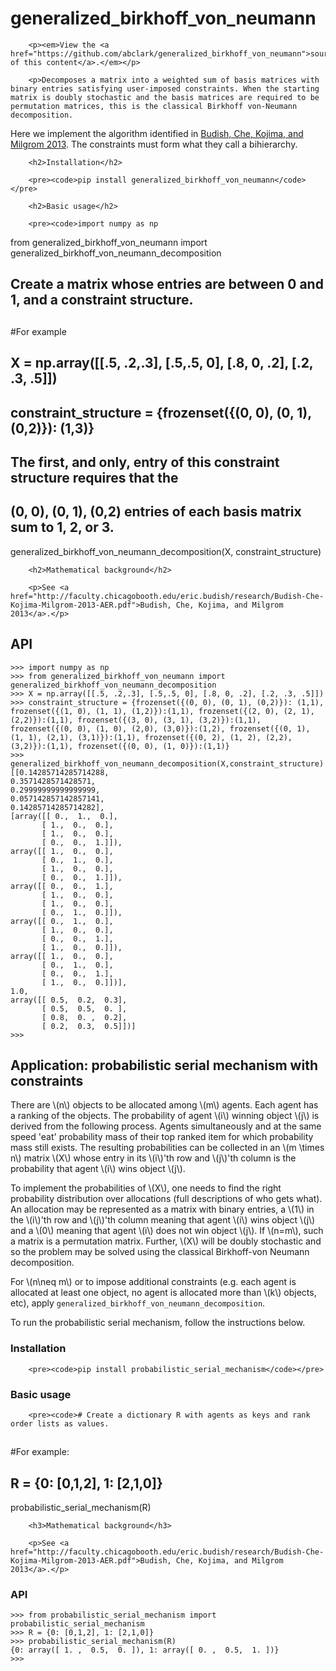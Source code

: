 # generalized_birkhoff_von_neumann
<section>


        <p><em>View the <a href="https://github.com/abclark/generalized_birkhoff_von_neumann">source of this content</a>.</em></p>

        <p>Decomposes a matrix into a weighted sum of basis matrices with binary entries satisfying user-imposed constraints. When the starting matrix is doubly stochastic and the basis matrices are required to be permutation matrices, this is the classical Birkhoff von-Neumann decomposition.
Here we implement the algorithm identified in <a href="http://faculty.chicagobooth.edu/eric.budish/research/Budish-Che-Kojima-Milgrom-2013-AER.pdf">Budish, Che, Kojima, and Milgrom 2013</a>. 
The constraints must form what they call a bihierarchy.</p>

        <h2>Installation</h2>
        
        <pre><code>pip install generalized_birkhoff_von_neumann</code></pre>
        
        <h2>Basic usage</h2>
        
        <pre><code>import numpy as np
from generalized_birkhoff_von_neumann import generalized_birkhoff_von_neumann_decomposition

# Create a matrix whose entries are between 0 and 1, and a constraint structure. 
#
#For example
#
# X = np.array([[.5, .2,.3], [.5,.5, 0], [.8, 0, .2], [.2, .3, .5]])
# 
# constraint_structure = {frozenset({(0, 0), (0, 1), (0,2)}): (1,3)}
#
# The first, and only, entry of this constraint structure requires that the 
# (0, 0), (0, 1), (0,2) entries of each basis matrix sum to 1, 2, or 3.

generalized_birkhoff_von_neumann_decomposition(X, constraint_structure)
</code></pre>
        
        <h2>Mathematical background</h2>
       
        <p>See <a href="http://faculty.chicagobooth.edu/eric.budish/research/Budish-Che-Kojima-Milgrom-2013-AER.pdf">Budish, Che, Kojima, and Milgrom 2013</a>.</p>

<h2>API</h2>
        
 <pre><code>>>> import numpy as np
>>> from generalized_birkhoff_von_neumann import generalized_birkhoff_von_neumann_decomposition
>>> X = np.array([[.5, .2,.3], [.5,.5, 0], [.8, 0, .2], [.2, .3, .5]])
>>> constraint_structure = {frozenset({(0, 0), (0, 1), (0,2)}): (1,1), frozenset({(1, 0), (1, 1), (1,2)}):(1,1), frozenset({(2, 0), (2, 1), (2,2)}):(1,1), frozenset({(3, 0), (3, 1), (3,2)}):(1,1), frozenset({(0, 0), (1, 0), (2,0), (3,0)}):(1,2), frozenset({(0, 1), (1, 1), (2,1), (3,1)}):(1,1), frozenset({(0, 2), (1, 2), (2,2), (3,2)}):(1,1), frozenset({(0, 0), (1, 0)}):(1,1)}
>>> generalized_birkhoff_von_neumann_decomposition(X,constraint_structure)
[[0.14285714285714288, 
0.3571428571428571, 
0.29999999999999999, 
0.057142857142857141, 
0.14285714285714282], 
[array([[ 0.,  1.,  0.],
       [ 1.,  0.,  0.],
       [ 1.,  0.,  0.],
       [ 0.,  0.,  1.]]), 
array([[ 1.,  0.,  0.],
       [ 0.,  1.,  0.],
       [ 1.,  0.,  0.],
       [ 0.,  0.,  1.]]), 
array([[ 0.,  0.,  1.],
       [ 1.,  0.,  0.],
       [ 1.,  0.,  0.],
       [ 0.,  1.,  0.]]), 
array([[ 0.,  1.,  0.],
       [ 1.,  0.,  0.],
       [ 0.,  0.,  1.],
       [ 1.,  0.,  0.]]), 
array([[ 1.,  0.,  0.],
       [ 0.,  1.,  0.],
       [ 0.,  0.,  1.],
       [ 1.,  0.,  0.]])], 
1.0, 
array([[ 0.5,  0.2,  0.3],
       [ 0.5,  0.5,  0. ],
       [ 0.8,  0. ,  0.2],
       [ 0.2,  0.3,  0.5]])]
>>> </code></pre>

<h2>Application: probabilistic serial mechanism with constraints</h2>        
        
<p>There are \(n\) objects to be allocated among \(m\) agents. Each agent has a ranking of the objects. The probability of agent \(i\) winning object \(j\) is derived from the following process. Agents simultaneously and at the same speed 'eat' probability mass of their top ranked item for which probability mass still exists. The resulting probabilities can be collected in an \(m \times n\) matrix \(X\) whose entry in its \(i\)'th row and \(j\)'th column is the probability that agent \(i\) wins object \(j\).</p>
        
<p>To implement the probabilities of \(X\), one needs to find the right probability distribution over allocations (full descriptions of who gets what). An allocation may be represented as a matrix with binary entries, a \(1\) in the \(i\)'th row and \(j\)'th column meaning that agent \(i\) wins object \(j\) and a \(0\) meaning that agent \(i\) does not win object \(j\). If \(n=m\), such a matrix is a permutation matrix. Further, \(X\) will be doubly stochastic and so the problem may be solved using the classical Birkhoff-von Neumann decomposition.</p>
  
<p>For \(n\neq m\) or to impose additional constraints (e.g. each agent is allocated at least one object, no agent is allocated more than \(k\) objects, etc), apply <code>generalized_birkhoff_von_neumann_decomposition</code>.</p>

<p>To run the probabilistic serial mechanism, follow the instructions below.</p> 
        
<h3>Installation</h3>
        
        <pre><code>pip install probabilistic_serial_mechanism</code></pre>
        
<h3>Basic usage</h3>
        
        <pre><code># Create a dictionary R with agents as keys and rank order lists as values.
#
#For example:
#
# R = {0: [0,1,2], 1: [2,1,0]}

probabilistic_serial_mechanism(R)</code></pre>
        
        <h3>Mathematical background</h3>
       
        <p>See <a href="http://faculty.chicagobooth.edu/eric.budish/research/Budish-Che-Kojima-Milgrom-2013-AER.pdf">Budish, Che, Kojima, and Milgrom 2013</a>.</p>

<h3>API</h3>
        
 <pre><code>>>> from probabilistic_serial_mechanism import probabilistic_serial_mechanism
>>> R = {0: [0,1,2], 1: [2,1,0]}
>>> probabilistic_serial_mechanism(R)
{0: array([ 1. ,  0.5,  0. ]), 1: array([ 0. ,  0.5,  1. ])}
>>> </code></pre>
